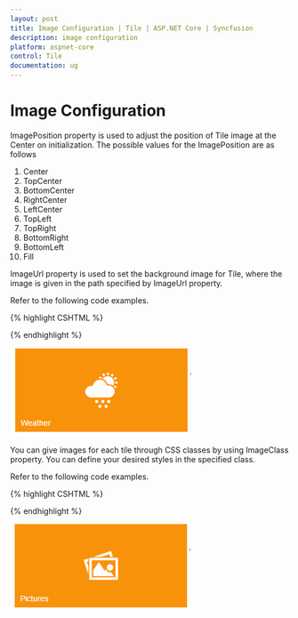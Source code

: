 ```yaml
---
layout: post
title: Image Configuration | Tile | ASP.NET Core | Syncfusion
description: image configuration
platform: aspnet-core
control: Tile
documentation: ug
---
```


# Image Configuration

ImagePosition property is used to adjust the position of Tile image at the Center on initialization. The possible values for the ImagePosition are as follows

1. Center
2. TopCenter
3. BottomCenter
4. RightCenter
5. LeftCenter
6. TopLeft
7. TopRight 
8. BottomRight
9. BottomLeft 
10. Fill

ImageUrl property is used to set the background image for Tile, where the image is given in the path specified by ImageUrl property.

Refer to the following code examples.

{% highlight CSHTML %}

<ej-tile id="tile" image-position="@TileImagePosition.Center" tile-size="@TileSize.Wide" image-url="../images/tile/windows/weather.png" text="Pictures"></ej-tile>

{% endhighlight %}



![](Image-Configuration_images/Image-Configuration_img1.png)



You can give images for each tile through CSS classes by using ImageClass property. You can define your desired styles in the specified class.

Refer to the following code examples.

{% highlight CSHTML %}

<ej-tile id="tile" image-position="@TileImagePosition.Center" tile-size="@TileSize.Wide" image-class="Pictures" text="Pictures"></ej-tile>

  <style>
    
        .pictures

         {

            background: url("../images/tile/windows/pictures.png");

            background-size:30px 30px;

         }
</style>


{% endhighlight %}

![](Image-Configuration_images/Image-Configuration_img2.png)



